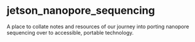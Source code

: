 # jetson_nanopore_sequencing
A place to collate notes and resources of our journey into porting nanopore sequencing over to accessible, portable technology.
